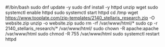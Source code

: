 #!/bin/bash
sudo dnf update -y
sudo dnf install -y httpd unzip wget
sudo systemctl enable httpd
sudo systemctl start httpd
cd /tmp
wget https://www.tooplate.com/zip-templates/2140_stellaris_research.zip -O website.zip
unzip -o website.zip
sudo rm -rf /var/www/html/*
sudo cp -r 2140_stellaris_research/* /var/www/html/
sudo chown -R apache:apache /var/www/html
sudo chmod -R 755 /var/www/html
sudo systemctl restart httpd
